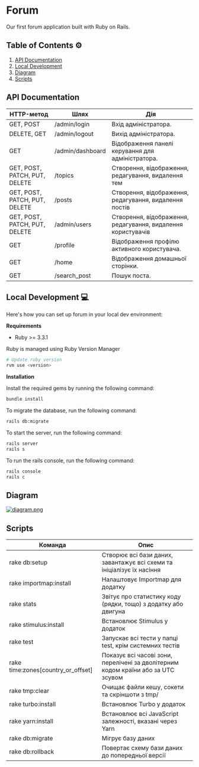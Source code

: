 # Forum

Our first forum application built with Ruby on Rails.

## Table of Contents ⚙️

1. [API Documentation](#api-documentation)
2. [Local Development](#local-development-💻)
3. [Diagram](#diagram)
4. [Scripts](#scripts)

## API Documentation

| HTTP-метод                    | Шлях               | Дія                                                          |
|-------------------------------|--------------------|--------------------------------------------------------------|
| GET, POST                     | /admin/login       | Вхід адміністратора.                                         |
| DELETE, GET                   | /admin/logout      | Вихід адміністратора.                                        |
| GET                           | /admin/dashboard   | Відображення панелі керування для адміністратора.            |
| GET, POST, PATCH, PUT, DELETE | /topics            | Створення, відображення, редагування, видалення тем          |
| GET, POST, PATCH, PUT, DELETE | /posts             | Створення, відображення, редагування, видалення постів       |
| GET, POST, PATCH, PUT, DELETE | /admin/users       | Створення, відображення, редагування, видалення користувачів |
| GET                           | /profile           | Відображення профілю активного користувача.                  |
| GET                           | /home              | Відображення домашньої сторінки.                             |
| GET                           | /search_post       | Пошук поста.                                                 |


## Local Development 💻

Here's how you can set up forum in your local dev environment:

**Requirements**

<!-- LIST OF REQUIREMENTS -->

- Ruby >= 3.3.1
<!-- - Docker (for running Postgres, Redis, etc.) 🐳 -->

Ruby is managed using Ruby Version Manager

<!-- <a href="https://github.com/nvm-sh/logos"><img alt="nvm project logo" src="https://raw.githubusercontent.com/nvm-sh/logos/HEAD/nvm-logo-color.svg" height="50" /></a> -->

```bash
# Update ruby version
rvm use <version>
```

**Installation**

<!-- INSTALLATION INSTRUCTIONS -->

Install the required gems by running the following command:

```bash
bundle install
```

To migrate the database, run the following command:

```bash
rails db:migrate
```

To start the server, run the following command:

```bash
rails server
rails s
```

To run the rails console, run the following command:

```bash
rails console
rails c
```

<!-- _Please refer to the package.json for additional details and scripts._ -->

## Diagram

[![diagram.png](https://i.postimg.cc/0QbYBX59/diagram.png)](https://postimg.cc/S2bYXrzP)

## Scripts

| Команда                               | Опис                                                                                           |
|---------------------------------------|------------------------------------------------------------------------------------------------|
| rake db:setup                         | Створює всі бази даних, завантажує всі схеми та ініціалізує їх насіння                        |
| rake importmap:install                | Налаштовує Importmap для додатку                                                                |
| rake stats                            | Звітує про статистику коду (рядки, тощо) з додатку або двигуна                                  |
| rake stimulus:install                 | Встановлює Stimulus у додаток                                                                    |
| rake test                             | Запускає всі тести у папці test, крім системних тестів                                           |
| rake time:zones[country_or_offset]    | Показує всі часові зони, перелічені за дволітерним кодом країни або за UTC зсувом              |
| rake tmp:clear                        | Очищає файли кешу, сокети та скріншоти з tmp/                                                   |
| rake turbo:install                    | Встановлює Turbo у додаток                                                                      |
| rake yarn:install                     | Встановлює всі JavaScript залежності, вказані через Yarn                                        |
| rake db:migrate                       | Мігрує базу даних                                                                               |
| rake db:rollback                      | Повертає схему бази даних до попередньої версії                                                |



